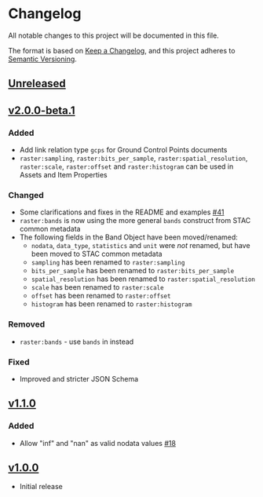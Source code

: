 # Changelog

All notable changes to this project will be documented in this file.

The format is based on [Keep a Changelog](https://keepachangelog.com/en/1.0.0/),
and this project adheres to [Semantic Versioning](https://semver.org/spec/v2.0.0.html).

## [Unreleased]

## [v2.0.0-beta.1]

### Added

- Add link relation type `gcps` for Ground Control Points documents
- `raster:sampling`, `raster:bits_per_sample`, `raster:spatial_resolution`, `raster:scale`, `raster:offset` and `raster:histogram`
  can be used in Assets and Item Properties

### Changed

- Some clarifications and fixes in the README and examples [#41](https://github.com/stac-extensions/raster/pull/41)
- `raster:bands` is now using the more general `bands` construct from STAC common metadata
- The following fields in the Band Object have been moved/renamed:
  - `nodata`, `data_type`, `statistics` and `unit` were *not* renamed, but have been moved to STAC common metadata
  - `sampling` has been renamed to `raster:sampling`
  - `bits_per_sample` has been renamed to `raster:bits_per_sample`
  - `spatial_resolution` has been renamed to `raster:spatial_resolution`
  - `scale` has been renamed to `raster:scale`
  - `offset` has been renamed to `raster:offset`
  - `histogram` has been renamed to `raster:histogram`

### Removed

- `raster:bands` - use `bands` in instead

### Fixed

- Improved and stricter JSON Schema

## [v1.1.0]

### Added

- Allow "inf" and "nan" as valid nodata values [#18](https://github.com/stac-extensions/raster/issues/18)

## [v1.0.0]

- Initial release

[Unreleased]: <https://github.com/stac-extensions/raster/compare/v2.0.0-beta.1...HEAD>
[v2.0.0-beta.1]: <https://github.com/stac-extensions/tree/v2.0.0-beta.1>
[v1.1.0]: <https://github.com/stac-extensions/tree/v1.1.0>
[v1.0.0]: <https://github.com/stac-extensions/tree/v1.0.0>

